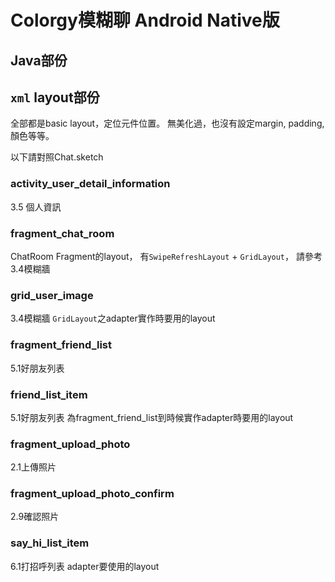 # Colorgy模糊聊 Android Native版

## Java部份



## `xml` layout部份

全部都是basic layout，定位元件位置。
無美化過，也沒有設定margin, padding, 顏色等等。

以下請對照Chat.sketch

### activity_user_detail_information
3.5 個人資訊

### fragment_chat_room
ChatRoom Fragment的layout，
有`SwipeRefreshLayout` + `GridLayout`，
請參考3.4模糊牆

### grid_user_image
3.4模糊牆
`GridLayout`之adapter實作時要用的layout

### fragment_friend_list
5.1好朋友列表

### friend_list_item
5.1好朋友列表
為fragment_friend_list到時候實作adapter時要用的layout

### fragment_upload_photo
2.1上傳照片

### fragment_upload_photo_confirm
2.9確認照片

### say_hi_list_item
6.1打招呼列表
adapter要使用的layout
